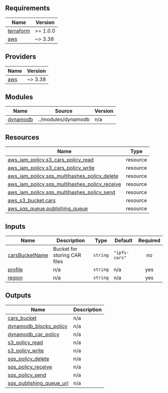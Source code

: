 <!-- BEGIN_TF_DOCS -->
## Requirements

| Name | Version |
|------|---------|
| <a name="requirement_terraform"></a> [terraform](#requirement\_terraform) | >= 1.0.0 |
| <a name="requirement_aws"></a> [aws](#requirement\_aws) | ~> 3.38 |

## Providers

| Name | Version |
|------|---------|
| <a name="provider_aws"></a> [aws](#provider\_aws) | ~> 3.38 |

## Modules

| Name | Source | Version |
|------|--------|---------|
| <a name="module_dynamodb"></a> [dynamodb](../modules/dynamodb/dynamodb.md) | ../modules/dynamodb | n/a |

## Resources

| Name | Type |
|------|------|
| [aws_iam_policy.s3_cars_policy_read](https://registry.terraform.io/providers/hashicorp/aws/latest/docs/resources/iam_policy) | resource |
| [aws_iam_policy.s3_cars_policy_write](https://registry.terraform.io/providers/hashicorp/aws/latest/docs/resources/iam_policy) | resource |
| [aws_iam_policy.sqs_multihashes_policy_delete](https://registry.terraform.io/providers/hashicorp/aws/latest/docs/resources/iam_policy) | resource |
| [aws_iam_policy.sqs_multihashes_policy_receive](https://registry.terraform.io/providers/hashicorp/aws/latest/docs/resources/iam_policy) | resource |
| [aws_iam_policy.sqs_multihashes_policy_send](https://registry.terraform.io/providers/hashicorp/aws/latest/docs/resources/iam_policy) | resource |
| [aws_s3_bucket.cars](https://registry.terraform.io/providers/hashicorp/aws/latest/docs/resources/s3_bucket) | resource |
| [aws_sqs_queue.publishing_queue](https://registry.terraform.io/providers/hashicorp/aws/latest/docs/resources/sqs_queue) | resource |

## Inputs

| Name | Description | Type | Default | Required |
|------|-------------|------|---------|:--------:|
| <a name="input_carsBucketName"></a> [carsBucketName](#input\_carsBucketName) | Bucket for storing CAR files | `string` | `"ipfs-cars"` | no |
| <a name="input_profile"></a> [profile](#input\_profile) | n/a | `string` | n/a | yes |
| <a name="input_region"></a> [region](#input\_region) | n/a | `string` | n/a | yes |

## Outputs

| Name | Description |
|------|-------------|
| <a name="output_cars_bucket"></a> [cars\_bucket](#output\_cars\_bucket) | n/a |
| <a name="output_dynamodb_blocks_policy"></a> [dynamodb\_blocks\_policy](#output\_dynamodb\_blocks\_policy) | n/a |
| <a name="output_dynamodb_car_policy"></a> [dynamodb\_car\_policy](#output\_dynamodb\_car\_policy) | n/a |
| <a name="output_s3_cars_policy_read"></a> [s3\_policy\_read](#output\_s3\_policy\_read) | n/a |
| <a name="output_s3_cars_policy_write"></a> [s3\_policy\_write](#output\_s3\_policy\_write) | n/a |
| <a name="output_sqs_multihashes_policy_delete"></a> [sqs\_policy\_delete](#output\_sqs\_policy\_delete) | n/a |
| <a name="output_sqs_multihashes_policy_receive"></a> [sqs\_policy\_receive](#output\_sqs\_policy\_receive) | n/a |
| <a name="output_sqs_multihashes_policy_send"></a> [sqs\_policy\_send](#output\_sqs\_policy\_send) | n/a |
| <a name="output_sqs_publishing_queue_url"></a> [sqs\_publishing\_queue\_url](#output\_sqs\_publishing\_queue\_url) | n/a |
<!-- END_TF_DOCS -->